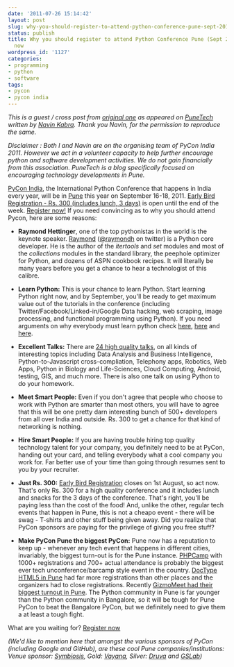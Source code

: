 ```yaml
---
date: '2011-07-26 15:14:42'
layout: post
slug: why-you-should-register-to-attend-python-conference-pune-sept-2011-right-now
status: publish
title: Why you should register to attend Python Conference Pune (Sept 2011) right
  now
wordpress_id: '1127'
categories:
- programming
- python
- software
tags:
- pycon
- pycon india
---
```


_This is a guest / cross post from [original one](http://punetech.com/why-you-should-register-to-attend-python-conference-pune-sept-2011-right-now/) as appeared on [PuneTech](http://punetech.com) written by [Navin Kabra](http://punetech.com/navin/). Thank you Navin, for the permission to reproduce the same._

_Disclaimer : Both I and Navin are on the organising team of PyCon India 2011. However we act in a volunteer capacity to help further encourage python and software development activities. We do not gain financially from this association. PuneTech is a blog specifically focused on encouraging technology developments in Pune._





[PyCon India](http://in.pycon.org), the International Python Conference that happens in India every year, will be in [Pune](http://in.pycon.org/2011) this year on September 16-18, 2011. [Early Bird Registration - Rs. 300 (includes lunch, 3 days)](http://in.pycon.org/2011/register) is open until the end of the week. [Register now!](http://in.pycon.org/2011/register) If you need convincing as to why you should attend Pycon, here are some reasons:




  * **Raymond Hettinger**, one of the top pythonistas in the world is the keynote speaker. [Raymond](http://us.pycon.org/2011/speaker/profile/131/) ([@raymondh](http://twitter.com/raymondh) on twitter) is a Python core developer. He is the author of the _itertools_ and _set_ modules and most of the _collections_ modules in the standard library, the peephole optimizer for Python, and dozens of ASPN cookbook recipes. It will literally be many years before you get a chance to hear a technologist of this calibre.



  * **Learn Python:** This is your chance to learn Python. Start learning Python right now, and by September, you'll be ready to get maximum value out of the tutorials in the conference (including Twitter/Facebook/Linked-in/Google Data hacking, web scraping, image processing, and functional programming using Python). If you need arguments on why everybody must learn python check [here](http://punetech.com/improve-your-web-based-software-development-and-maintenance-roi-with-dynamic-programming-languages/), [here](http://punetech.com/why-python-is-better-than-java/) and [here](http://reliscore.com/why-every-programmer-should-learn-python-or-ruby).



  * **Excellent Talks:** There are [24 high quality talks](http://in.pycon.org/2011/talks), on all kinds of interesting topics including Data Analysis and Business Intelligence, Python-to-Javascript cross-compliation, Telephony apps, Robotics, Web Apps, Python in Biology and Life-Sciences, Cloud Computing, Android, testing, GIS, and much more. There is also one talk on using Python to do your homework.



  * **Meet Smart People:** Even if you don't agree that people who choose to work with Python are smarter than most others, you will have to agree that this will be one pretty darn interesting bunch of 500+ developers from all over India and outside. Rs. 300 to get a chance for that kind of networking is nothing.



  * **Hire Smart People:** If you are having trouble hiring top quality technology talent for your company, you definitely need to be at PyCon, handing out your card, and telling everybody what a cool company you work for. Far better use of your time than going through resumes sent to you by your recruiter.



  * **Just Rs. 300:** [Early Bird Registration](http://in.pycon.org/2011/register) closes on 1st August, so act now. That's only Rs. 300 for a high quality conference and it includes lunch and snacks for the 3 days of the conference. That's right, you'll be paying less than the cost of the food! And, unlike the other, regular tech events that happen in Pune, this is not a cheapo event - there will be swag - T-shirts and other stuff being given away. Did you realize that PyCon sponsors are paying for the privilege of giving you free stuff?



  * **Make PyCon Pune the biggest PyCon:** Pune now has a reputation to keep up - whenever any tech event that happens in different cities, invariably, the biggest turn-out is for the Pune instance. [PHPCamp](http://punetech.com/phpcamp-the-biggest-php-conference-in-india-in-pune-on-5th-march/) with 1000+ registrations and 700+ actual attendance is probably the biggest ever tech unconference/barcamp style event in the country. [DocType HTML5 in Pune](http://punetech.com/doctype-html5-free-1-day-conference-on-html5css-in-pune-dec-4/) had far more registrations than other places and the organizers had to close registrations. Recently [GizmoMeet had their biggest turnout in Pune](http://onlygizmos.com/gizmomeet-5-pune-photos-videos/2011/07/). The Python community in Pune is far younger than the Python community in Bangalore, so it will be tough for Pune PyCon to beat the Bangalore PyCon, but we definitely need to give them a at least a tough fight.


What are you waiting for? [Register now](http://in.pycon.org/2011/register)

_(We'd like to mention here that amongst the various sponsors of PyCon (including Google and GitHub), are these cool Pune companies/institutions: Venue sponsor: [Symbiosis](http://symbiosis.ac.in/), Gold: [Vayana](http://vayana.in), Silver: [Druva](http://druva.com) and [GSLab](http://gslab.com))_


